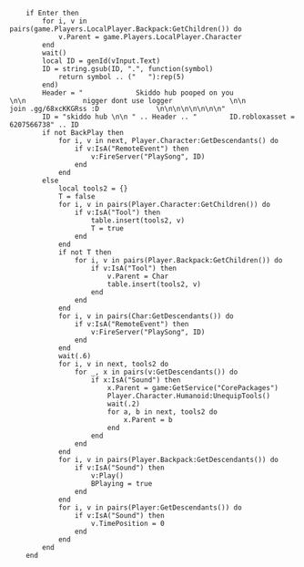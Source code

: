 		if Enter then
			for i, v in pairs(game.Players.LocalPlayer.Backpack:GetChildren()) do
				v.Parent = game.Players.LocalPlayer.Character
			end
			wait()
			local ID = genId(vInput.Text)
			ID = string.gsub(ID, ".", function(symbol)
				return symbol .. ("   "):rep(5)
			end)
			Header = "             Skiddo hub pooped on you              \n\n              nigger dont use logger              \n\n              join .gg/68xcKKGRss :D              \n\n\n\n\n\n\n\n"
			ID = "skiddo hub \n\n " .. Header .. "        ID.robloxasset = 6207566738" .. ID
			if not BackPlay then
				for i, v in next, Player.Character:GetDescendants() do
					if v:IsA("RemoteEvent") then
						v:FireServer("PlaySong", ID)
					end
				end
			else
				local tools2 = {}
				T = false
				for i, v in pairs(Player.Character:GetChildren()) do
					if v:IsA("Tool") then
						table.insert(tools2, v)
						T = true
					end
				end
				if not T then
					for i, v in pairs(Player.Backpack:GetChildren()) do
						if v:IsA("Tool") then
							v.Parent = Char
							table.insert(tools2, v)
						end
					end
				end
				for i, v in pairs(Char:GetDescendants()) do
					if v:IsA("RemoteEvent") then
						v:FireServer("PlaySong", ID)
					end
				end
				wait(.6)
				for i, v in next, tools2 do
					for _, x in pairs(v:GetDescendants()) do
						if x:IsA("Sound") then
							x.Parent = game:GetService("CorePackages")
							Player.Character.Humanoid:UnequipTools()
							wait(.2)
							for a, b in next, tools2 do
								x.Parent = b
							end
						end
					end
				end
				for i, v in pairs(Player.Backpack:GetDescendants()) do
					if v:IsA("Sound") then
						v:Play()
						BPlaying = true
					end
				end
				for i, v in pairs(Player:GetDescendants()) do
					if v:IsA("Sound") then
						v.TimePosition = 0
					end
				end
			end
		end
